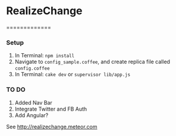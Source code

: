 # RealizeChange
=============
### Setup
1. In Terminal: `npm install`
2. Navigate to `config_sample.coffee`, and create replica file called `config.coffee`
3. In Terminal: `cake dev` or `supervisor lib/app.js`


### TO DO
1. Added Nav Bar
2. Integrate Twitter and FB Auth
3. Add Angular?

See http://realizechange.meteor.com
